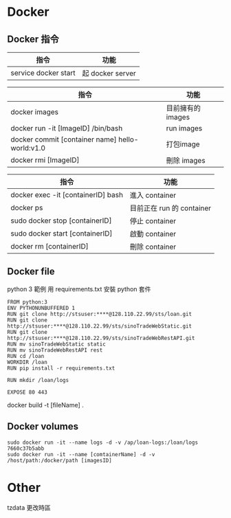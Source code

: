 # Docker
## Docker 指令

指令                 | 功能
-------------------- |------------------------
service docker start | 起 docker server


指令                 | 功能
-------------------- |------------------------
docker images        | 目前擁有的images
docker run -it [ImageID] /bin/bash | run images
docker commit [container name] hello-world:v1.0 | 打包image
docker rmi [ImageID] | 刪除 images


指令                 | 功能
-------------------- |------------------------
docker exec -it [containerID] bash | 進入 container
docker ps            | 目前正在 run 的 container
sudo docker stop [containerID] | 停止 container 
sudo docker start [containerID] | 啟動 container 
docker rm [containerID] | 刪除 container


## Docker file

python 3 範例
用 requirements.txt 安裝 python 套件



```
FROM python:3
ENV PYTHONUNBUFFERED 1
RUN git clone http://stsuser:****@128.110.22.99/sts/loan.git
RUN git clone http://stsuser:****@128.110.22.99/sts/sinoTradeWebStatic.git
RUN git clone http://stsuser:****@128.110.22.99/sts/sinoTradeWebRestAPI.git
RUN mv sinoTradeWebStatic static
RUN mv sinoTradeWebRestAPI rest
RUN cd /loan
WORKDIR /loan
RUN pip install -r requirements.txt

RUN mkdir /loan/logs

EXPOSE 80 443

```

docker build -t [fileName] .

## Docker volumes

```
sudo docker run -it --name logs -d -v /ap/loan-logs:/loan/logs 7660c37b5abb
sudo docker run -it --name [comtainerName] -d -v /host/path:/docker/path [imagesID]
```

# Other 
tzdata 更改時區
